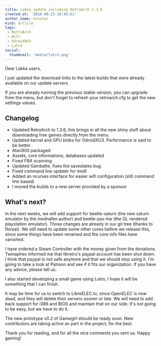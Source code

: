 ```yaml
---
title: Lakka update including RetroArch 1.3.6
created_at: '2016-08-23 20:49:51'
author_name: kivutar
kind: article
tags:
 - RetroArch
 - Wifi
 - OdroidXU3
 - Lutro
social:
  thumbnail: 'media/lutro.png'
---
```


Dear Lakka users,

I just updated the download links to the latest builds that were already available on our update servers.

If you are already running the previous stable version, you can upgrade from the menu, but don't forget to refresh your retroarch.cfg to get the new settings values.

## Changelog

 - Updated RetroArch to 1.3.6, this brings in all the new shiny stuff about downloading free games directly from the menu.
 - Updated kernel and GPU blobs for OdroidXU3. Performance is said to be better.
 - Atari800 packaged
 - Assets, core informations, databases updated
 - Fixed FBA scanning
 - Updated Gambatte, fixes the savestates bug
 - Fixed command line updater for imx6
 - Added an ncurses interface for easier wifi configuration (still command line based)
 - I moved the builds to a new server provided by a sponsor

## What's next?

In the next weeks, we will add support for beetle-saturn (the new saturn emulator by the mednafen author) and beetle-psx-hw (the GL rendered playstation emulator). Those changes are already in our git tree (thanks to floreal). We still need to update some other cores before we release this, since some things have been renamed and the core info files have vanished.

I have ordered a Steam Controller with the money given from the donations. Twinaphex informed me that libretro's paypal account has been shut down. I think that paypal is not safe anymore and that we should stop using it. I'm going to take a look at Patreon and see if it fits our organization. If you have any advice, please tell us.

I also started developing a small game using Lutro, I hope it will be something that I can finish.

It may be time for us to switch to LibreELEC.tv, since OpenELEC is now dead, and they will delete their servers sooner or late. We will need to add back support for i386 and BIOS and maintain that on our side. It's not going to be easy, but we have to do it.

The new prototype v0.2 of Gamegirl should be ready soon. New contributors are taking active an part in the project, for the best.

Thank you for reading, and for all the nice comments you sent us. Happy gaming!
